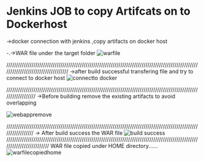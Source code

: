 # Jenkins JOB to copy Artifcats on to Dockerhost

->docker connection with jenkins ,copy artifacts on docker host

-.->WAR file under the target folder
![warfile](https://user-images.githubusercontent.com/72296999/115152424-9d500780-a08e-11eb-8bd6-045dcba89f27.PNG)


///////////////////////////////////////////////////////////////////////////////////////////////////////////////////////////////////
->after build successful transfering file and try to connect to docker host
![connectto docker](https://user-images.githubusercontent.com/72296999/115152213-d0de6200-a08d-11eb-9748-95d84f462880.PNG)


//////////////////////////////////////////////////////////////////////////////////////////////////////////////////
->Before building remove the existing artifacts to avoid overlapping

![webappremove](https://user-images.githubusercontent.com/72296999/115152648-86f67b80-a08f-11eb-9a8d-0884dd64817c.PNG)

/////////////////////////////////////////////////////////////////////////////////////////////////////////////////
-> After build success the WAR file 
![build success](https://user-images.githubusercontent.com/72296999/115152897-d1c4c300-a090-11eb-81ec-c98f440326ac.PNG)
/////////////////////////////////////////////////////////////////////////////////////////////////////////////////////////
WAR file copied under HOME directory......
![warfilecopiedhome](https://user-images.githubusercontent.com/72296999/115152955-17818b80-a091-11eb-8ea5-b9c3c212bb3e.PNG)









